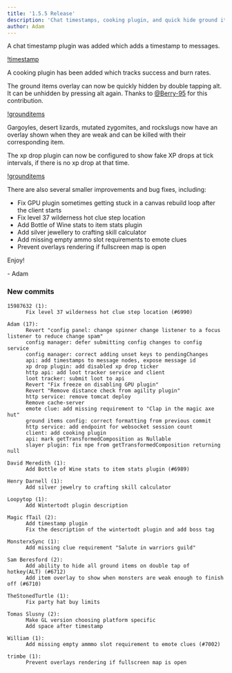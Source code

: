 ```yaml
---
title: '1.5.5 Release'
description: 'Chat timestamps, cooking plugin, and quick hide ground items overlay'
author: Adam
---
```


A chat timestamp plugin was added which adds a timestamp to messages.

[!timestamp](/img/blog/1.5.5-Release/timestamp.png)

A cooking plugin has been added which tracks success and burn rates.

The ground items overlay can now be quickly hidden by double tapping alt. It can
be unhidden by pressing alt again. Thanks to
[@Berry-95](https://github.com/Berry-95) for this contribution.

[!grounditems](/img/blog/1.5.5-Release/grounditems.gif)

Gargoyles, desert lizards, mutated zygomites, and rockslugs now have an overlay
shown when they are weak and can be killed with their corresponding item.

The xp drop plugin can now be configured to show fake XP drops at tick intervals,
if there is no xp drop at that time.

[!grounditems](/img/blog/1.5.5-Release/xpdrop.png)

There are also several smaller improvements and bug fixes, including:

- Fix GPU plugin sometimes getting stuck in a canvas rebuild loop after the
  client starts
- Fix level 37 wilderness hot clue step location
- Add Bottle of Wine stats to item stats plugin
- Add silver jewellery to crafting skill calculator
- Add missing empty ammo slot requirements to emote clues
- Prevent overlays rendering if fullscreen map is open

Enjoy!

\- Adam

### New commits

```
15987632 (1):
      Fix level 37 wilderness hot clue step location (#6990)

Adam (17):
      Revert "config panel: change spinner change listener to a focus listener to reduce change spam"
      config manager: defer submitting config changes to config service
      config manager: correct adding unset keys to pendingChanges
      api: add timestamps to message nodes, expose message id
      xp drop plugin: add disabled xp drop ticker
      http api: add loot tracker service and client
      loot tracker: submit loot to api
      Revert "Fix freeze on disabling GPU plugin"
      Revert "Remove distance check from agility plugin"
      http service: remove tomcat deploy
      Remove cache-server
      emote clue: add missing requirement to "Clap in the magic axe hut"
      ground items config: correct formatting from previous commit
      http service: add endpoint for websocket session count
      client: add cooking plugin
      api: mark getTransformedComposition as Nullable
      slayer plugin: fix npe from getTransformedComposition returning null

David Meredith (1):
      Add Bottle of Wine stats to item stats plugin (#6989)

Henry Darnell (1):
      Add silver jewelry to crafting skill calculator

Loopytop (1):
      Add Wintertodt plugin description

Magic fTail (2):
      Add timestamp plugin
      Fix the description of the wintertodt plugin and add boss tag

MonsterxSync (1):
      Add missing clue requirement "Salute in warriors guild"

Sam Beresford (2):
      Add ability to hide all ground items on double tap of hotkey(ALT) (#6712)
      Add item overlay to show when monsters are weak enough to finish off (#6710)

TheStonedTurtle (1):
      Fix party hat buy limits

Tomas Slusny (2):
      Make GL version choosing platform specific
      Add space after timestamp

William (1):
      Add missing empty ammmo slot requirement to emote clues (#7002)

trimbe (1):
      Prevent overlays rendering if fullscreen map is open
```
